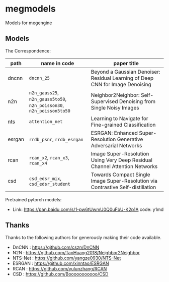 # megmodels

Models for megengine

## Models

The Correspondence:

|path|name in code|paper title|
| - | - | - |
|dncnn|`dncnn_25`|Beyond a Gaussian Denoiser: Residual Learning of Deep CNN for Image Denoising|
|n2n|`n2n_gauss25`, `n2n_gauss5to50`, `n2n_poisson30`, `n2n_poisson5to50`|Neighbor2Neighbor: Self-Supervised Denoising from Single Noisy Images|
|nts|`attention_net`|Learning to Navigate for Fine-grained Classification|
|esrgan|`rrdb_psnr`, `rrdb_esrgan`|ESRGAN: Enhanced Super-Resolution Generative Adversarial Networks|
|rcan|`rcan_x2`, `rcan_x3`, `rcan_x4`|Image Super-Resolution Using Very Deep Residual Channel Attention Networks|
|csd|`csd_edsr_mix`, `csd_edsr_student`|Towards Compact Single Image Super-Resolution via Contrastive Self-distillation|


Pretrained pytorch models:

- Link: https://pan.baidu.com/s/1-pw6tUwmU0Q0uFbU-K2p1A    code: y1md

## Thanks

Thanks to the following authors for generously making their code available.

- DnCNN : https://github.com/cszn/DnCNN
- N2N : https://github.com/TaoHuang2018/Neighbor2Neighbor
- NTS-Net : https://github.com/yangze0930/NTS-Net
- ESRGAN : https://github.com/xinntao/ESRGAN
- RCAN : https://github.com/yulunzhang/RCAN
- CSD : https://github.com/Booooooooooo/CSD
